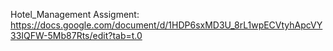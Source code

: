 Hotel_Management
Assigment: https://docs.google.com/document/d/1HDP6sxMD3U_8rL1wpECVtyhApcVY33IQFW-5Mb87Rts/edit?tab=t.0
